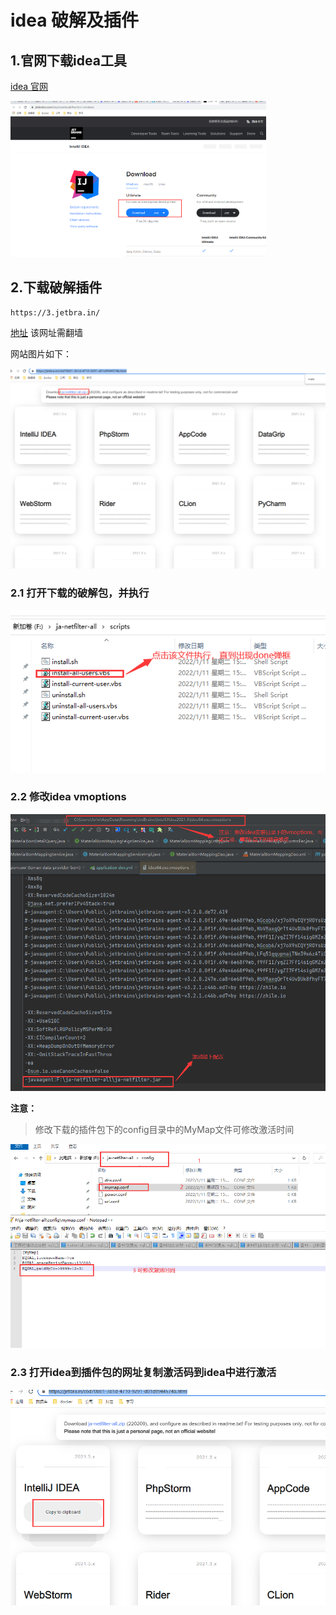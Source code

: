 # idea 破解及插件

## 1.官网下载idea工具

[idea 官网](https://www.jetbrains.com/idea/download/#section=windows)

<img src="img\idea官网.jpg" style="zoom:40%;" />

## 2.下载破解插件 

```
https://3.jetbra.in/
```



[地址](https://jetbra.in/c6d70b01-3b1d-4710-9291-d01d9944574b.html) 该网址需翻墙

网站图片如下：

<img src="img\jetbra.in.jpg" style="zoom:50%;" />



### 2.1 打开下载的破解包，并执行

![](img\操作步骤.jpg)

### 2.2 修改idea vmoptions

![](img\操作步骤2.jpg)

**注意：**

> 修改下载的插件包下的config目录中的MyMap文件可修改激活时间

![](img\操作步骤3.jpg)

### 2.3 打开idea到插件包的网址复制激活码到idea中进行激活

![](img\操作步骤4.jpg)

